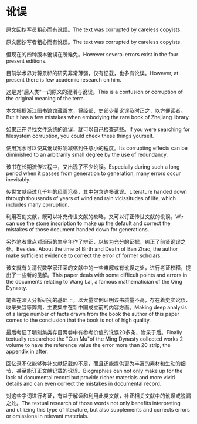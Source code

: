 # 讹误

<p><span class="chinese">原文因抄写员粗心而有讹误。</span><span class="english">The text was corrupted by careless copyists.</span></p>

<p><span class="chinese">原文因抄写者粗心而有讹误。</span><span class="english">The text was corrupted by careless copyists.</span></p>

<p><span class="chinese">但现在的四种版本讹误在所难免。</span><span class="english">However several errors exist in the four present editions.</span></p>

<p><span class="chinese">目前学术界对蒋景祁的研究非常薄弱，仅有记载，也多有讹误。</span><span class="english">However, at present there is few academic research on him.</span></p>

<p><span class="chinese">这是对“后人类”一词原义的混淆与讹误。</span><span class="english">This is a confusion or corruption of the original meaning of the term.</span></p>

<p><span class="chinese">本文根据浙江图书馆馆藏善本，将经部、史部少量讹误及时正之，以方便读者。</span><span class="english">But it has a few mistakes when embodying the rare book of Zhejiang library.</span></p>

<p><span class="chinese">如果正在寻找文件系统的讹误，就可以自己检查这些。</span><span class="english">If you were searching for filesystem corruption, you could check these things yourself.</span></p>

<p><span class="chinese">使用冗余可以使其讹误影响减缩到任意小的程度。</span><span class="english">Its corrupting effects can be diminished to an arbitrarily small degree by the use of redundancy.</span></p>

<p><span class="chinese">该书在长期流传过程中，又出现了不少讹误。</span><span class="english">Especially during such a long period when it passes from generation to generation, many errors occur inevitably.</span></p>

<p><span class="chinese">传世文献经过几千年的风雨沧桑，其中包含许多讹误。</span><span class="english">Literature handed down through thousands of years of wind and rain vicissitudes of life, which includes many corruption.</span></p>

<p><span class="chinese">利用石刻文献，既可以补充传世文献的缺略，又可以订正传世文献的讹误。</span><span class="english">We can use the stone inscription to make up the default and correct the mistakes of those document handed down for generations.</span></p>

<p><span class="chinese">另外笔者重点对班昭的生卒年作了辨正，以较为充分的证据，纠正了前贤讹误之处。</span><span class="english">Besides, About the time of Birth and Death of Ban Zhao, the author make sufficient evidence to correct the error of former scholars.</span></p>

<p><span class="chinese">该文就有关清代数学家汪莱的文献中的一些难解或有讹误之处，进行考证校释，提出了一些新的见解。</span><span class="english">This paper deals with some difficult points and errors in the documents relating to Wang Lai, a famous mathematician of the Qing Dynasty.</span></p>

<p><span class="chinese">笔者在深入分析研究的基础上，以大量实例证明该书质量不高，存在着史实讹误、收录失当等弊病，主要集中在新中国成立前的内容方面。</span><span class="english">Making deep analysis of a large number of facts drawn from the book the author of this paper comes to the conclusion that the book is not of high quality.</span></p>

<p><span class="chinese">最后考证了明别集类存目两卷中有参考价值的讹误20多条，附录于后。</span><span class="english">Finally textually researched the "Cun Mu"of the Ming Dynasty collected works 2 volume to have the reference value the error more than 20 strip, the appendix in after.</span></p>

<p><span class="chinese">回忆录不仅能够弥补文献记载的不足，而且还能提供更为丰富的素材和生动的细节，甚至能订正文献记载的讹误。</span><span class="english">Biographies can not only make up for the lack of documental record but provide richer materials and more vivid details and can even correct the mistakes in documental record.</span></p>

<p><span class="chinese">对这些字词进行考证，有益于解读和利用此类文献，补正相关文献中的讹误或脱漏之处。</span><span class="english">The textual research of those words not only benefits interpreting and utilizing this type of literature, but also supplements and corrects errors or omissions in relevant materials.</span></p>

